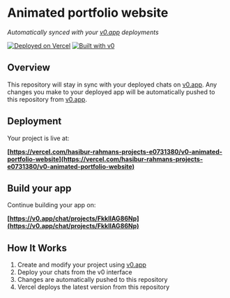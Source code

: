 # Animated portfolio website

*Automatically synced with your [v0.app](https://v0.app) deployments*

[![Deployed on Vercel](https://img.shields.io/badge/Deployed%20on-Vercel-black?style=for-the-badge&logo=vercel)](https://vercel.com/hasibur-rahmans-projects-e0731380/v0-animated-portfolio-website)
[![Built with v0](https://img.shields.io/badge/Built%20with-v0.app-black?style=for-the-badge)](https://v0.app/chat/projects/FkkllAG86Np)

## Overview

This repository will stay in sync with your deployed chats on [v0.app](https://v0.app).
Any changes you make to your deployed app will be automatically pushed to this repository from [v0.app](https://v0.app).

## Deployment

Your project is live at:

**[https://vercel.com/hasibur-rahmans-projects-e0731380/v0-animated-portfolio-website](https://vercel.com/hasibur-rahmans-projects-e0731380/v0-animated-portfolio-website)**

## Build your app

Continue building your app on:

**[https://v0.app/chat/projects/FkkllAG86Np](https://v0.app/chat/projects/FkkllAG86Np)**

## How It Works

1. Create and modify your project using [v0.app](https://v0.app)
2. Deploy your chats from the v0 interface
3. Changes are automatically pushed to this repository
4. Vercel deploys the latest version from this repository
